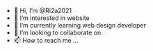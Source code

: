 - 👋 Hi, I’m @Ri2a2021
- 👀 I’m interested in website 
- 🌱 I’m currently learning web design developer
- 💞️ I’m looking to collaborate on 
- 📫 How to reach me ...

<!---
Ri2a2021/Ri2a2021 is a ✨ special ✨ repository because its `README.md` (this file) appears on your GitHub profile.
You can click the Preview link to take a look at your changes.
--->
